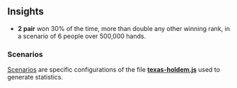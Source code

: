 ## Insights

- **2 pair** won 30% of the time, more than double any other winning rank, in a scenario of 6 people over 500,000 hands.


### Scenarios

[Scenarios](https://github.com/wrightben/math/tree/master/Poker/Auto/Scenario) are specific configurations of the file **[texas-holdem.js](https://github.com/wrightben/texas-holdem)** used to generate statistics.
